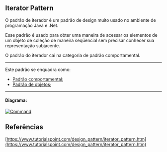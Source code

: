 ## Iterator Pattern

O padrão de iterador é um padrão de design muito usado no ambiente de programação Java e .Net. 

Esse padrão é usado para obter uma maneira de acessar os elementos de um objeto de coleção de maneira seqüencial sem precisar conhecer sua representação subjacente.

O padrão do iterador cai na categoria de padrão comportamental.


-----
Este padrão se enquadra como:
- [Padrão comportamental](https://github.com/araujoit/design_patterns#comportamental);
- [Padrão de objetos](https://github.com/araujoit/design_patterns#padr%C3%B5es-de-objetos);
-----

#### Diagrama:
[![Command](https://www.tutorialspoint.com/design_pattern/images/iterator_pattern_uml_diagram.jpg)](https://www.tutorialspoint.com/design_pattern/images/iterator_pattern_uml_diagram.jpg)



Referências
-----
[https://www.tutorialspoint.com/design_pattern/iterator_pattern.htm](https://www.tutorialspoint.com/design_pattern/iterator_pattern.htm)
